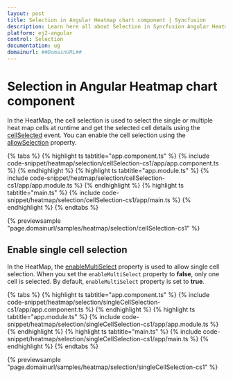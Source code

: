 ```yaml
---
layout: post
title: Selection in Angular Heatmap chart component | Syncfusion
description: Learn here all about Selection in Syncfusion Angular Heatmap chart component of Syncfusion Essential JS 2 and more.
platform: ej2-angular
control: Selection 
documentation: ug
domainurl: ##DomainURL##
---
```


# Selection in Angular Heatmap chart component

In the HeatMap, the cell selection is used to select the single or multiple heat map cells at runtime and get the selected cell details using the [cellSelected](https://ej2.syncfusion.com/angular/documentation/api/heatmap/#cellselected) event. You can enable the cell selection using the [allowSelection](https://ej2.syncfusion.com/angular/documentation/api/heatmap/#allowselection) property.

{% tabs %}
{% highlight ts tabtitle="app.component.ts" %}
{% include code-snippet/heatmap/selection/cellSelection-cs1/app/app.component.ts %}
{% endhighlight %}
{% highlight ts tabtitle="app.module.ts" %}
{% include code-snippet/heatmap/selection/cellSelection-cs1/app/app.module.ts %}
{% endhighlight %}
{% highlight ts tabtitle="main.ts" %}
{% include code-snippet/heatmap/selection/cellSelection-cs1/app/main.ts %}
{% endhighlight %}
{% endtabs %}
  
{% previewsample "page.domainurl/samples/heatmap/selection/cellSelection-cs1" %}

## Enable single cell selection

In the HeatMap, the [enableMultiSelect](https://helpej2.syncfusion.com/angular/documentation/api/heatmap/#enablemultiselect) property is used to allow single cell selection. When you set the `enableMultiSelect` property to **false**, only one cell is selected. By default, `enableMultiSelect` property is set to **true**.

{% tabs %}
{% highlight ts tabtitle="app.component.ts" %}
{% include code-snippet/heatmap/selection/singleCellSelection-cs1/app/app.component.ts %}
{% endhighlight %}
{% highlight ts tabtitle="app.module.ts" %}
{% include code-snippet/heatmap/selection/singleCellSelection-cs1/app/app.module.ts %}
{% endhighlight %}
{% highlight ts tabtitle="main.ts" %}
{% include code-snippet/heatmap/selection/singleCellSelection-cs1/app/main.ts %}
{% endhighlight %}
{% endtabs %}
  
{% previewsample "page.domainurl/samples/heatmap/selection/singleCellSelection-cs1" %}
